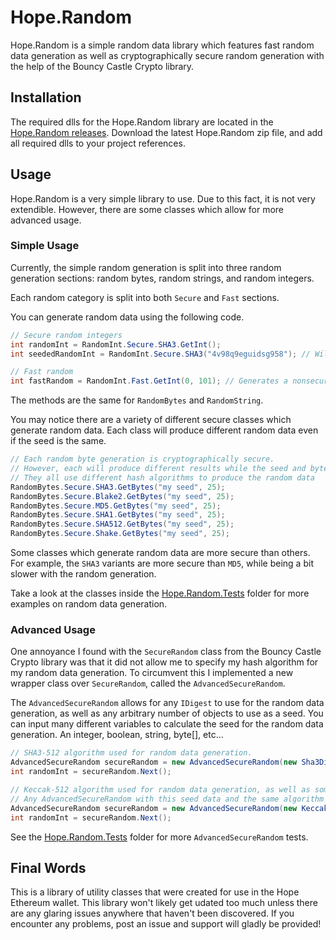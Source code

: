# Hope.Random

Hope.Random is a simple random data library which features fast random data generation as well as cryptographically secure random generation with the help of the Bouncy Castle Crypto library.

## Installation

The required dlls for the Hope.Random library are located in the [Hope.Random releases](https://github.com/HopeWallet/Hope.Random/releases). Download the latest Hope.Random zip file, and add all required dlls to your project references.

## Usage

Hope.Random is a very simple library to use. Due to this fact, it is not very extendible. However, there are some classes which allow for more advanced usage.

### Simple Usage

Currently, the simple random generation is split into three random generation sections: random bytes, random strings, and random integers.

Each random category is split into both ```Secure``` and ```Fast``` sections.

You can generate random data using the following code.

```c#
// Secure random integers
int randomInt = RandomInt.Secure.SHA3.GetInt();
int seededRandomInt = RandomInt.Secure.SHA3("4v98q9eguidsg958"); // Will always generate the same int value

// Fast random
int fastRandom = RandomInt.Fast.GetInt(0, 101); // Generates a nonsecure random int between 0 and 100.
```

The methods are the same for ```RandomBytes``` and ```RandomString```.

You may notice there are a variety of different secure classes which generate random data. Each class will produce different random data even if the seed is the same.

```c#
// Each random byte generation is cryptographically secure.
// However, each will produce different results while the seed and byte data length remains the same.
// They all use different hash algorithms to produce the random data
RandomBytes.Secure.SHA3.GetBytes("my seed", 25);
RandomBytes.Secure.Blake2.GetBytes("my seed", 25);
RandomBytes.Secure.MD5.GetBytes("my seed", 25);
RandomBytes.Secure.SHA1.GetBytes("my seed", 25);
RandomBytes.Secure.SHA512.GetBytes("my seed", 25);
RandomBytes.Secure.Shake.GetBytes("my seed", 25);
```

Some classes which generate random data are more secure than others. For example, the ```SHA3``` variants are more secure than ```MD5```, while being a bit slower with the random generation.

Take a look at the classes inside the [Hope.Random.Tests](https://github.com/HopeWallet/Hope.Random/tree/master/Hope.Random/Hope.Random.Tests) folder for more examples on random data generation.

### Advanced Usage

One annoyance I found with the ```SecureRandom``` class from the Bouncy Castle Crypto library was that it did not allow me to specify my hash algorithm for my random data generation. To circumvent this I implemented a new wrapper class over ```SecureRandom```, called the ```AdvancedSecureRandom```.

The ```AdvancedSecureRandom``` allows for any ```IDigest``` to use for the random data generation, as well as any arbitrary number of objects to use as a seed. You can input many different variables to calculate the seed for the random data generation. An integer, boolean, string, byte[], etc...

```c#
// SHA3-512 algorithm used for random data generation.
AdvancedSecureRandom secureRandom = new AdvancedSecureRandom(new Sha3Digest(512));
int randomInt = secureRandom.Next();

// Keccak-512 algorithm used for random data generation, as well as some extra seed data.
// Any AdvancedSecureRandom with this seed data and the same algorithm will produce the same results consistently.
AdvancedSecureRandom secureRandom = new AdvancedSecureRandom(new Keccak(512), "seed1", "seed2", 581832);
int randomInt = secureRandom.Next();
```

See the [Hope.Random.Tests](https://github.com/HopeWallet/Hope.Random/tree/master/Hope.Random/Hope.Random.Tests) folder for more ```AdvancedSecureRandom``` tests.

## Final Words

This is a library of utility classes that were created for use in the Hope Ethereum wallet. This library won't likely get udated too much unless there are any glaring issues anywhere that haven't been discovered. If you encounter any problems, post an issue and support will gladly be provided!
